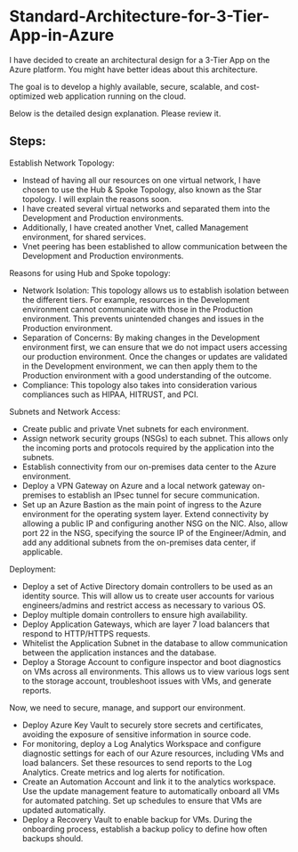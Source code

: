 # Standard-Architecture-for-3-Tier-App-in-Azure


I have decided to create an architectural design for a 3-Tier App on the Azure platform. You might have better ideas about this architecture.

The goal is to develop a highly available, secure, scalable, and cost-optimized web application running on the cloud.

Below is the detailed design explanation. Please review it.

## Steps:

Establish Network Topology:
- Instead of having all our resources on one virtual network, I have chosen to use the Hub & Spoke Topology, also known as the Star topology. I will explain the reasons soon.
- I have created several virtual networks and separated them into the Development and Production environments.
- Additionally, I have created another Vnet, called Management environment, for shared services.
- Vnet peering has been established to allow communication between the Development and Production environments.


Reasons for using Hub and Spoke topology:
- Network Isolation: This topology allows us to establish isolation between the different tiers. For example, resources in the Development environment cannot communicate with those in the Production environment. This prevents unintended changes and issues in the Production environment.
- Separation of Concerns: By making changes in the Development environment first, we can ensure that we do not impact users accessing our production environment. Once the changes or updates are validated in the Development environment, we can then apply them to the Production environment with a good understanding of the outcome.
- Compliance: This topology also takes into consideration various compliances such as HIPAA, HITRUST, and PCI.


Subnets and Network Access:
- Create public and private Vnet subnets for each environment.
- Assign network security groups (NSGs) to each subnet. This allows only the incoming ports and protocols required by the application into the subnets.
- Establish connectivity from our on-premises data center to the Azure environment.
- Deploy a VPN Gateway on Azure and a local network gateway on-premises to establish an IPsec tunnel for secure communication.
- Set up an Azure Bastion as the main point of ingress to the Azure environment for the operating system layer. Extend connectivity by allowing a public IP and configuring another NSG on the NIC. Also, allow port 22 in the NSG, specifying the source IP of the Engineer/Admin, and add any additional subnets from the on-premises data center, if applicable.


Deployment:
- Deploy a set of Active Directory domain controllers to be used as an identity source. This will allow us to create user accounts for various engineers/admins and restrict access as necessary to various OS.
- Deploy multiple domain controllers to ensure high availability.
- Deploy Application Gateways, which are layer 7 load balancers that respond to HTTP/HTTPS requests.
- Whitelist the Application Subnet in the database to allow communication between the application instances and the database.
- Deploy a Storage Account to configure inspector and boot diagnostics on VMs across all environments. This allows us to view various logs sent to the storage account, troubleshoot issues with VMs, and generate reports.

Now, we need to secure, manage, and support our environment.

- Deploy Azure Key Vault to securely store secrets and certificates, avoiding the exposure of sensitive information in source code.
- For monitoring, deploy a Log Analytics Workspace and configure diagnostic settings for each of our Azure resources, including VMs and load balancers. Set these resources to send reports to the Log Analytics. Create metrics and log alerts for notification.
- Create an Automation Account and link it to the analytics workspace. Use the update management feature to automatically onboard all VMs for automated patching. Set up schedules to ensure that VMs are updated automatically.
- Deploy a Recovery Vault to enable backup for VMs. During the onboarding process, establish a backup policy to define how often backups should.



